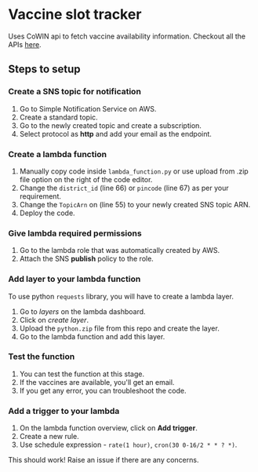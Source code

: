 # Vaccine slot tracker

Uses CoWIN api to fetch vaccine availability information. Checkout all the APIs [here](https://apisetu.gov.in/public/marketplace/api/cowin).

## Steps to setup 

### Create a SNS topic for notification
1. Go to Simple Notification Service on AWS.
2. Create a standard topic.
3. Go to the newly created topic and create a subscription.
4. Select protocol as **http** and add your email as the endpoint.

### Create a lambda function
1. Manually copy code inside `lambda_function.py` or use upload from .zip file option on the right of the code editor.
2. Change the `district_id` (line 66) or `pincode` (line 67) as per your requirement.
3. Change the `TopicArn` on (line 55) to your newly created SNS topic ARN.
4. Deploy the code.

### Give lambda required permissions
1. Go to the lambda role that was automatically created by AWS.
2. Attach the SNS **publish** policy to the role.

### Add layer to your lambda function
To use python `requests` library, you will have to create a lambda layer.
1. Go to *layers* on the lambda dashboard.
2. Click on *create layer*.
3. Upload the `python.zip` file from this repo and create the layer.
4. Go to the lambda function and add this layer.

### Test the function
1. You can test the function at this stage. 
2. If the vaccines are available, you'll get an email.
3. If you get any error, you can troubleshoot the code.

### Add a trigger to your lambda
1. On the lambda function overview, click on **Add trigger**.
2. Create a new rule.
3. Use schedule expression - `rate(1 hour)`, `cron(30 0-16/2 * * ? *)`.

This should work! 
Raise an issue if there are any concerns.
